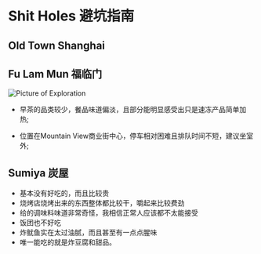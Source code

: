 # Shit Holes 避坑指南

## Old Town Shanghai

## Fu Lam Mun 福临门

![Picture of Exploration](PixFuLamMun/Normal_DimSum_Combination.jpeg)

- 早茶的品类较少，餐品味道偏淡，且部分能明显感受出只是速冻产品简单加热;

- 位置在Mountain View商业街中心，停车相对困难且排队时间不短，建议坐室外;

## Sumiya 炭屋

- 基本没有好吃的，而且比较贵
- 烧烤店烧烤出来的东西整体都比较干，嚼起来比较费劲
- 给的调味料味道非常奇怪，我相信正常人应该都不太能接受
- 饭团也不好吃
- 炸鱿鱼实在太过油腻，而且甚至有一点点腥味
- 唯一能吃的就是炸豆腐和甜品。